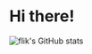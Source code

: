# Hi there!

![flik's GitHub stats](https://github-readme-stats.vercel.app/api?username=flikdev&show_icons=true&theme=radical)
